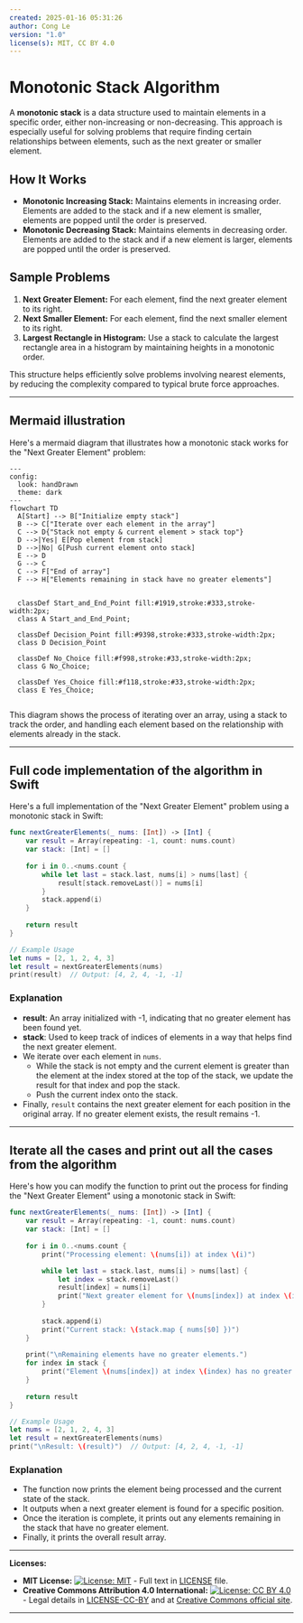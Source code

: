```yaml
---
created: 2025-01-16 05:31:26
author: Cong Le
version: "1.0"
license(s): MIT, CC BY 4.0
---
```


# Monotonic Stack Algorithm

A **monotonic stack** is a data structure used to maintain elements in a specific order, either non-increasing or non-decreasing. This approach is especially useful for solving problems that require finding certain relationships between elements, such as the next greater or smaller element.

## How It Works
- **Monotonic Increasing Stack:** Maintains elements in increasing order. Elements are added to the stack and if a new element is smaller, elements are popped until the order is preserved.
- **Monotonic Decreasing Stack:** Maintains elements in decreasing order. Elements are added to the stack and if a new element is larger, elements are popped until the order is preserved.

## Sample Problems
1. **Next Greater Element:** For each element, find the next greater element to its right.
2. **Next Smaller Element:** For each element, find the next smaller element to its right.
3. **Largest Rectangle in Histogram:** Use a stack to calculate the largest rectangle area in a histogram by maintaining heights in a monotonic order.

This structure helps efficiently solve problems involving nearest elements, by reducing the complexity compared to typical brute force approaches.



---


## Mermaid illustration


Here's a mermaid diagram that illustrates how a monotonic stack works for the "Next Greater Element" problem:

```mermaid
---
config:
  look: handDrawn
  theme: dark
---
flowchart TD
  A[Start] --> B["Initialize empty stack"]
  B --> C["Iterate over each element in the array"]
  C --> D{"Stack not empty & current element > stack top"}
  D -->|Yes| E[Pop element from stack]
  D -->|No| G[Push current element onto stack]
  E --> D
  G --> C
  C --> F["End of array"]
  F --> H["Elements remaining in stack have no greater elements"]


  classDef Start_and_End_Point fill:#1919,stroke:#333,stroke-width:2px;
  class A Start_and_End_Point;

  classDef Decision_Point fill:#9398,stroke:#333,stroke-width:2px;
  class D Decision_Point

  classDef No_Choice fill:#f998,stroke:#33,stroke-width:2px;
  class G No_Choice;

  classDef Yes_Choice fill:#f118,stroke:#33,stroke-width:2px;
  class E Yes_Choice;
  
```

This diagram shows the process of iterating over an array, using a stack to track the order, and handling each element based on the relationship with elements already in the stack.



---


## Full code implementation of the algorithm in Swift



Here's a full implementation of the "Next Greater Element" problem using a monotonic stack in Swift:

```swift
func nextGreaterElements(_ nums: [Int]) -> [Int] {
    var result = Array(repeating: -1, count: nums.count)
    var stack: [Int] = []
    
    for i in 0..<nums.count {
        while let last = stack.last, nums[i] > nums[last] {
            result[stack.removeLast()] = nums[i]
        }
        stack.append(i)
    }
    
    return result
}

// Example Usage
let nums = [2, 1, 2, 4, 3]
let result = nextGreaterElements(nums)
print(result)  // Output: [4, 2, 4, -1, -1]
```

### Explanation
- **result**: An array initialized with -1, indicating that no greater element has been found yet.
- **stack**: Used to keep track of indices of elements in a way that helps find the next greater element.
- We iterate over each element in `nums`.
  - While the stack is not empty and the current element is greater than the element at the index stored at the top of the stack, we update the result for that index and pop the stack.
  - Push the current index onto the stack.
- Finally, `result` contains the next greater element for each position in the original array. If no greater element exists, the result remains -1.



---


## Iterate all the cases and print out all the cases from the algorithm


Here's how you can modify the function to print out the process for finding the "Next Greater Element" using a monotonic stack in Swift:

```swift
func nextGreaterElements(_ nums: [Int]) -> [Int] {
    var result = Array(repeating: -1, count: nums.count)
    var stack: [Int] = []
    
    for i in 0..<nums.count {
        print("Processing element: \(nums[i]) at index \(i)")

        while let last = stack.last, nums[i] > nums[last] {
            let index = stack.removeLast()
            result[index] = nums[i]
            print("Next greater element for \(nums[index]) at index \(index) is \(nums[i])")
        }
        
        stack.append(i)
        print("Current stack: \(stack.map { nums[$0] })")
    }
    
    print("\nRemaining elements have no greater elements.")
    for index in stack {
        print("Element \(nums[index]) at index \(index) has no greater element.")
    }
    
    return result
}

// Example Usage
let nums = [2, 1, 2, 4, 3]
let result = nextGreaterElements(nums)
print("\nResult: \(result)")  // Output: [4, 2, 4, -1, -1]
```

### Explanation
- The function now prints the element being processed and the current state of the stack.
- It outputs when a next greater element is found for a specific position.
- Once the iteration is complete, it prints out any elements remaining in the stack that have no greater element.
- Finally, it prints the overall result array.


---
**Licenses:**

- **MIT License:**  [![License: MIT](https://img.shields.io/badge/License-MIT-yellow.svg)](LICENSE) - Full text in [LICENSE](LICENSE) file.
- **Creative Commons Attribution 4.0 International:** [![License: CC BY 4.0](https://licensebuttons.net/l/by/4.0/88x31.png)](LICENSE-CC-BY) - Legal details in [LICENSE-CC-BY](LICENSE-CC-BY) and at [Creative Commons official site](http://creativecommons.org/licenses/by/4.0/).

---